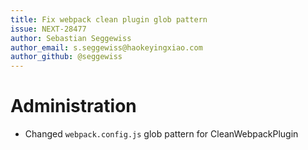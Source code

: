 ```yaml
---
title: Fix webpack clean plugin glob pattern
issue: NEXT-28477
author: Sebastian Seggewiss
author_email: s.seggewiss@haokeyingxiao.com
author_github: @seggewiss
---
```

# Administration
* Changed `webpack.config.js` glob pattern for CleanWebpackPlugin
